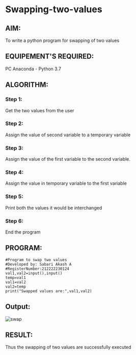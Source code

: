 # Swapping-two-values
## AIM:
To write a python program for swapping of two values
## EQUIPEMENT'S REQUIRED: 
PC
Anaconda - Python 3.7
## ALGORITHM: 
### Step 1:
Get the two values from the user
### Step 2: 
Assign the value of second variable to a temporary variable 
### Step 3: 
Assign the value of the first variable to the second variable.
### Step 4:  
Assign the value in temporary variable to the first variable
### Step 5: 
Print both the values it would be interchanged
### Step 6: 
End the program
## PROGRAM:
```
#Program to swap two values
#Developed by: Sabari Akash A
#RegisterNumber:212222230124
val1,val2=input(),input()
temp=val1
val1=val2
val2=temp
print("Swapped values are:",val1,val2)
```
## Output:
![swap](https://user-images.githubusercontent.com/119390227/226081678-9cbcd044-a8b3-482e-a5e5-8182379b8982.png)

## RESULT:
Thus the swapping of two values are successfully executed



